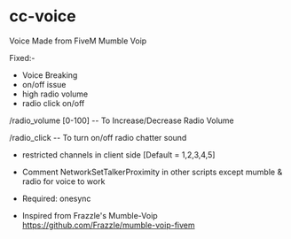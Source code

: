 # cc-voice
Voice Made from FiveM Mumble Voip

Fixed:- 
- Voice Breaking
- on/off issue
- high radio volume
- radio click on/off

/radio_volume [0-100] -- To Increase/Decrease Radio Volume

/radio_click -- To turn on/off radio chatter sound

- restricted channels in client side [Default = 1,2,3,4,5]
- Comment NetworkSetTalkerProximity in other scripts except mumble & radio for voice to work

- Required: onesync

- Inspired from Frazzle's Mumble-Voip https://github.com/FrazzIe/mumble-voip-fivem
